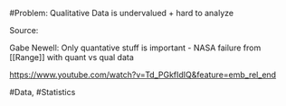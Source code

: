#Problem: Qualitative Data is undervalued + hard to analyze

Source: 

Gabe Newell: Only quantative stuff is important - NASA failure from [[Range]] with quant vs qual data

https://www.youtube.com/watch?v=Td_PGkfIdIQ&feature=emb_rel_end

#Data, #Statistics 